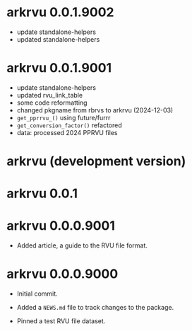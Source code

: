 <!-- NEWS.md is maintained by https://cynkra.github.io/fledge, do not edit -->

# arkrvu 0.0.1.9002

* update standalone-helpers
* updated standalone-helpers


# arkrvu 0.0.1.9001

* update standalone-helpers
* updated rvu_link_table
* some code reformatting
* changed pkgname from rbrvs to arkrvu (2024-12-03)
* `get_pprrvu_()` using future/furrr
* `get_conversion_factor()` refactored
* data: processed 2024 PPRVU files


# arkrvu (development version)

# arkrvu 0.0.1

# arkrvu 0.0.0.9001

* Added article, a guide to the RVU file format.

# arkrvu 0.0.0.9000

* Initial commit.

* Added a `NEWS.md` file to track changes to the package.

* Pinned a test RVU file dataset.
